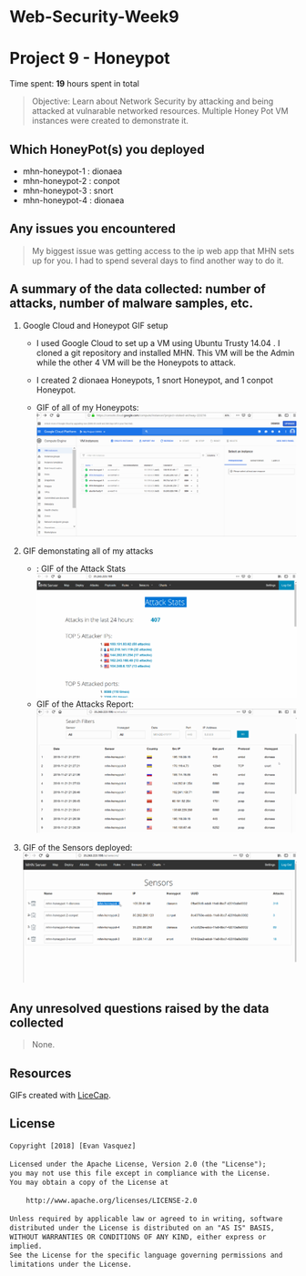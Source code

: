 # Web-Security-Week9

# Project 9 - Honeypot

Time spent: **19** hours spent in total

> Objective: Learn about Network Security by attacking and being attacked at vulnarable networked resources. Multiple Honey Pot VM instances were created to demonstrate it. 

## Which HoneyPot(s) you deployed 
  - mhn-honeypot-1 : dionaea
  - mhn-honeypot-2 : conpot
  - mhn-honeypot-3 : snort
  - mhn-honeypot-4 : dionaea

## Any issues you encountered
  > My biggest issue was getting access to the ip web app that MHN sets up for you. I had to spend several days to find another way to do it. 

## A summary of the data collected: number of attacks, number of malware samples, etc.
1. Google Cloud and Honeypot GIF setup
    - I used Google Cloud to set up a VM using Ubuntu Trusty 14.04 . I cloned a git repository and installed MHN. This VM will be the Admin while the other 4 VM will be the Honeypots to attack.
    - I created 2 dionaea Honeypots, 1 snort Honeypot, and 1 conpot Honeypot.
    
    - GIF of all of my Honeypots: 
      <img src='first.gif' />
      
2. GIF demonstating all of my attacks
    - : GIF of the Attack Stats
      <img src='second.gif' />
    - GIF of the Attacks Report:
      <img src='third.gif' /> 
      
3. GIF of the Sensors deployed: 
    <img src='four.gif' />
  
## Any unresolved questions raised by the data collected 
  > None.

## Resources

GIFs created with [LiceCap](http://www.cockos.com/licecap/).

## License

    Copyright [2018] [Evan Vasquez]

    Licensed under the Apache License, Version 2.0 (the "License");
    you may not use this file except in compliance with the License.
    You may obtain a copy of the License at

        http://www.apache.org/licenses/LICENSE-2.0

    Unless required by applicable law or agreed to in writing, software
    distributed under the License is distributed on an "AS IS" BASIS,
    WITHOUT WARRANTIES OR CONDITIONS OF ANY KIND, either express or implied.
    See the License for the specific language governing permissions and
    limitations under the License.
